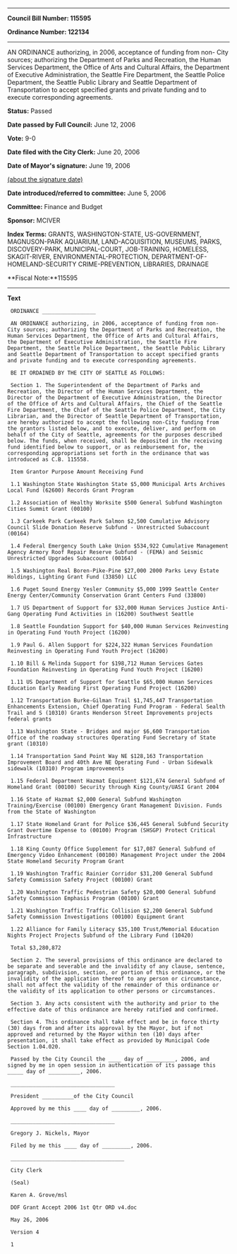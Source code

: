 

********

**Council Bill Number: 115595**
   
**Ordinance Number: 122134**
********

 AN ORDINANCE authorizing, in 2006, acceptance of funding from non- City sources; authorizing the Department of Parks and Recreation, the Human Services Department, the Office of Arts and Cultural Affairs, the Department of Executive Administration, the Seattle Fire Department, the Seattle Police Department, the Seattle Public Library and Seattle Department of Transportation to accept specified grants and private funding and to execute corresponding agreements.

**Status:** Passed
   
**Date passed by Full Council:** June 12, 2006
   
**Vote:** 9-0
   
**Date filed with the City Clerk:** June 20, 2006
   
**Date of Mayor's signature:** June 19, 2006
   
[(about the signature date)](/~public/approvaldate.htm)
   
   
   
**Date introduced/referred to committee:** June 5, 2006
   
**Committee:** Finance and Budget
   
**Sponsor:** MCIVER
   
   
**Index Terms:** GRANTS, WASHINGTON-STATE, US-GOVERNMENT, MAGNUSON-PARK AQUARIUM, LAND-ACQUISITION, MUSEUMS, PARKS, DISCOVERY-PARK, MUNICIPAL-COURT, JOB-TRAINING, HOMELESS, SKAGIT-RIVER, ENVIRONMENTAL-PROTECTION, DEPARTMENT-OF-HOMELAND-SECURITY CRIME-PREVENTION, LIBRARIES, DRAINAGE

**Fiscal Note:**115595

********

**Text**
   
```
 ORDINANCE _________________

 AN ORDINANCE authorizing, in 2006, acceptance of funding from non- City sources; authorizing the Department of Parks and Recreation, the Human Services Department, the Office of Arts and Cultural Affairs, the Department of Executive Administration, the Seattle Fire Department, the Seattle Police Department, the Seattle Public Library and Seattle Department of Transportation to accept specified grants and private funding and to execute corresponding agreements.

 BE IT ORDAINED BY THE CITY OF SEATTLE AS FOLLOWS:

 Section 1. The Superintendent of the Department of Parks and Recreation, the Director of the Human Services Department, the Director of the Department of Executive Administration, the Director of the Office of Arts and Cultural Affairs, the Chief of the Seattle Fire Department, the Chief of the Seattle Police Department, the City Librarian, and the Director of Seattle Department of Transportation, are hereby authorized to accept the following non-City funding from the grantors listed below, and to execute, deliver, and perform on behalf of the City of Seattle, agreements for the purposes described below. The funds, when received, shall be deposited in the receiving fund identified below to support, or as reimbursement for, the corresponding appropriations set forth in the ordinance that was introduced as C.B. 115558.

 Item Grantor Purpose Amount Receiving Fund

 1.1 Washington State Washington State $5,000 Municipal Arts Archives Local Fund (62600) Records Grant Program

 1.2 Association of Healthy Worksite $500 General Subfund Washington Cities Summit Grant (00100)

 1.3 Carkeek Park Carkeek Park Salmon $2,500 Cumulative Advisory Council Slide Donation Reserve Subfund - Unrestricted Subaccount (00164)

 1.4 Federal Emergency South Lake Union $534,922 Cumulative Management Agency Armory Roof Repair Reserve Subfund - (FEMA) and Seismic Unrestricted Upgrades Subaccount (00164)

 1.5 Washington Real Boren-Pike-Pine $27,000 2000 Parks Levy Estate Holdings, Lighting Grant Fund (33850) LLC

 1.6 Puget Sound Energy Yesler Community $5,000 1999 Seattle Center Energy Center/Community Conservation Grant Centers Fund (33800)

 1.7 US Department of Support for $32,000 Human Services Justice Anti-Gang Operating Fund Activities in (16200) Southwest Seattle

 1.8 Seattle Foundation Support for $40,000 Human Services Reinvesting in Operating Fund Youth Project (16200)

 1.9 Paul G. Allen Support for $224,322 Human Services Foundation Reinvesting in Operating Fund Youth Project (16200)

 1.10 Bill & Melinda Support for $198,712 Human Services Gates Foundation Reinvesting in Operating Fund Youth Project (16200)

 1.11 US Department of Support for Seattle $65,000 Human Services Education Early Reading First Operating Fund Project (16200)

 1.12 Transportation Burke-Gilman Trail $1,745,447 Transportation Enhancements Extension, Chief Operating Fund Program - Federal Sealth Trail and S (10310) Grants Henderson Street Improvements projects federal grants

 1.13 Washington State - Bridges and major $6,600 Transportation Office of the roadway structures Operating Fund Secretary of State grant (10310)

 1.14 Transportation Sand Point Way NE $128,163 Transportation Improvement Board and 40th Ave NE Operating Fund - Urban Sidewalk sidewalk (10310) Program improvements

 1.15 Federal Department Hazmat Equipment $121,674 General Subfund of Homeland Grant (00100) Security through King County/UASI Grant 2004

 1.16 State of Hazmat $2,000 General Subfund Washington Training/Exercise (00100) Emergency Grant Management Division. Funds from the State of Washington

 1.17 State Homeland Grant for Police $36,445 General Subfund Security Grant Overtime Expense to (00100) Program (SHSGP) Protect Critical Infrastructure

 1.18 King County Office Supplement for $17,087 General Subfund of Emergency Video Enhancement (00100) Management Project under the 2004 State Homeland Security Program Grant

 1.19 Washington Traffic Rainier Corridor $31,200 General Subfund Safety Commission Safety Project (00100) Grant

 1.20 Washington Traffic Pedestrian Safety $20,000 General Subfund Safety Commission Emphasis Program (00100) Grant

 1.21 Washington Traffic Traffic Collision $2,200 General Subfund Safety Commission Investigations (00100) Equipment Grant

 1.22 Alliance for Family Literacy $35,100 Trust/Memorial Education Nights Project Projects Subfund of the Library Fund (10420)

 Total $3,280,872

 Section 2. The several provisions of this ordinance are declared to be separate and severable and the invalidity of any clause, sentence, paragraph, subdivision, section, or portion of this ordinance, or the invalidity of the application thereof to any person or circumstance, shall not affect the validity of the remainder of this ordinance or the validity of its application to other persons or circumstances.

 Section 3. Any acts consistent with the authority and prior to the effective date of this ordinance are hereby ratified and confirmed.

 Section 4. This ordinance shall take effect and be in force thirty (30) days from and after its approval by the Mayor, but if not approved and returned by the Mayor within ten (10) days after presentation, it shall take effect as provided by Municipal Code Section 1.04.020.

 Passed by the City Council the ____ day of _________, 2006, and signed by me in open session in authentication of its passage this _____ day of __________, 2006.

 _________________________________

 President __________of the City Council

 Approved by me this ____ day of _________, 2006.

 _________________________________

 Gregory J. Nickels, Mayor

 Filed by me this ____ day of _________, 2006.

 ____________________________________

 City Clerk

 (Seal)

 Karen A. Grove/msl

 DOF Grant Accept 2006 1st Qtr ORD v4.doc

 May 26, 2006

 Version 4

 1

```
